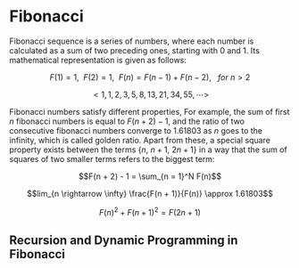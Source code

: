 # Fibonacci

Fibonacci sequence is a series of numbers, where each number is calculated as a sum of two preceding ones, starting with $0$ and $1$. Its mathematical representation is given as follows:

$$F(1) = 1, \ \ F(2) = 1, \ \ F(n) = F(n - 1) + F(n - 2), \ \ \ for \ n > 2$$

$$ <1, 1, 2, 3, 5, 8, 13, 21, 34, 55, \cdots>$$

Fibonacci numbers satisfy different properties, For example, the sum of first $n$ fibonacci numbers is equal to $F(n + 2) - 1$, and the ratio of two consecutive fibonacci numbers converge to $1.61803$ as $n$ goes to the infinity, which is called golden ratio. Apart from these, a special square property exists  between the terms $\{n, \ n+1, \ 2n+1\}$ in a way that the sum of squares of two smaller terms refers to the biggest term:

$$F(n + 2) - 1 = \sum_{n = 1}^N F(n)$$

$$lim_{n \rightarrow \infty} \frac{F(n + 1)}{F(n)} \approx 1.61803$$

$$F(n)^2 + F(n + 1)^2 = F(2n + 1)$$

## Recursion and Dynamic Programming in Fibonacci

